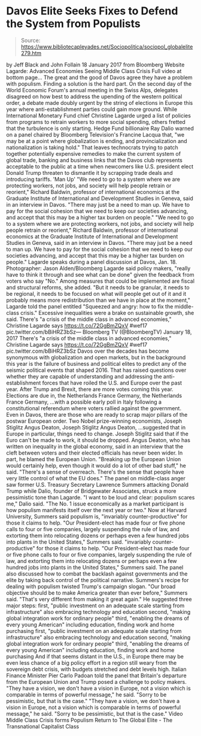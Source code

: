 # Davos Elite Seeks Fixes to Defend the System from Populists

> Source: https://www.bibliotecapleyades.net/Sociopolitica/sociopol_globalelite279.htm

by Jeff Black and John Follain 18 January 2017
from Bloomberg Website
Lagarde: Advanced Economies Seeing Middle Class Crisis
Full video at bottom page...
The great and the good of Davos agree they have a problem with populism.
Finding a solution is the hard part. On the second day of the World Economic Forum's annual meeting in the Swiss Alps, delegates disagreed on how best to address the upending of the western political order, a debate made doubly urgent by the string of elections in Europe this year where anti-establishment parties could gain more ground.
While International Monetary Fund chief Christine Lagarde urged a list of policies from programs to retrain workers to more social spending, others fretted that the turbulence is only starting.
Hedge Fund billionaire Ray Dalio warned on a panel chaired by Bloomberg Television's Francine Lacqua that,
"we may be at a point where globalization is ending, and provincialization and nationalization is taking hold."
That leaves technocrats trying to patch together potentially expensive remedies to make the current system of global trade, banking and business links that the Davos club represents acceptable to the public at a time when newcomers like U.S. president elect Donald Trump threaten to dismantle it by scrapping trade deals and introducing tariffs.
'Man Up'
"We need to go to a system where we are protecting workers, not jobs, and society will help people retrain or reorient," Richard Baldwin, professor of international economics at the Graduate Institute of International and Development Studies in Geneva, said in an interview in Davos. "There may just be a need to man up. We have to pay for the social cohesion that we need to keep our societies advancing, and accept that this may be a higher tax burden on people."
"We need to go to a system where we are protecting workers, not jobs, and society will help people retrain or reorient," Richard Baldwin, professor of international economics at the Graduate Institute of International and Development Studies in Geneva, said in an interview in Davos.
"There may just be a need to man up. We have to pay for the social cohesion that we need to keep our societies advancing, and accept that this may be a higher tax burden on people."
Lagarde speaks during a panel discussion at Davos, Jan. 18. Photographer: Jason Alden/Bloomberg
Lagarde said policy makers,
"really have to think it through and see what can be done" given the feedback from voters who say "No."
Among measures that could be implemented are fiscal and structural reforms, she added.
"But it needs to be granular, it needs to be regional, it needs to be focused on what will people get out of it and it probably means more redistribution than we have in place at the moment," Lagarde told the panel entitled "Squeezed and angry: how to fix the middle-class crisis."
Excessive inequalities were a brake on sustainable growth, she said.
There's "a crisis of the middle class in advanced economies," Christine Lagarde says https://t.co/72GgBmZQxV #wef17 pic.twitter.com/bBiHRZ3bSz— Bloomberg TV (@BloombergTV) January 18, 2017
There's "a crisis of the middle class in advanced economies," Christine Lagarde says https://t.co/72GgBmZQxV #wef17 pic.twitter.com/bBiHRZ3bSz
Davos over the decades has become synonymous with globalization and open markets, but in the background this year is the failure of business and political elites to predict any of the seismic political events that shaped 2016.
That has raised questions over whether they are capable of understanding and addressing the anti-establishment forces that have roiled the U.S. and Europe over the past year.
After Trump and Brexit, there are more votes coming this year.
Elections are due in,
the Netherlands France Germany,
the Netherlands
France
Germany,
...with a possible early poll in Italy following a constitutional referendum where voters rallied against the government.
Even in Davos, there are those who are ready to scrap major pillars of the postwar European order.
Two Nobel prize-winning economists,
Joseph Stiglitz Angus Deaton,
Joseph Stiglitz
Angus Deaton,
...suggested that in Europe in particular, things need to change.
Joseph Stiglitz said that if the Euro can't be made to work, it should be dropped.
Angus Deaton, who has written on inequality in the global economy, said in an interview that the cleft between voters and their elected officials has never been wider.
In part, he blamed the European Union.
"Breaking up the European Union would certainly help, even though it would do a lot of other bad stuff," he said. "There's a sense of overreach. There's the sense that people have very little control of what the EU does."
The panel on middle-class anger saw former U.S. Treasury Secretary Lawrence Summers attacking Donald Trump while Dalio, founder of Bridgewater Associates, struck a more pessimistic tone than Lagarde.
"I want to be loud and clear: populism scares me," Dalio said. "The No. 1 issue economically as a market participant is how populism manifests itself over the next year or two."
Now at Harvard University, Summers said populism is,
"invariably counter-productive" for those it claims to help. "Our President-elect has made four or five phone calls to four or five companies, largely suspending the rule of law, and extorting them into relocating dozens or perhaps even a few hundred jobs into plants in the United States," Summers said.
"invariably counter-productive" for those it claims to help.
"Our President-elect has made four or five phone calls to four or five companies, largely suspending the rule of law, and extorting them into relocating dozens or perhaps even a few hundred jobs into plants in the United States," Summers said.
The panel also discussed how to combat the backlash against governments and the elite by taking back control of the political narrative.
Summers's recipe for dealing with populism twisted Trump's campaign slogan.
"Our broad objective should be to make America greater than ever before," Summers said. "That's very different from making it great again."
He suggested three major steps:
first, "public investment on an adequate scale starting from infrastructure" also embracing technology and education second, "making global integration work for ordinary people" third, "enabling the dreams of every young American" including education, finding work and home purchasing
first, "public investment on an adequate scale starting from infrastructure" also embracing technology and education
second, "making global integration work for ordinary people"
third, "enabling the dreams of every young American" including education, finding work and home purchasing
And if that seems distant in the U.S., in Europe there may be even less chance of a big policy effort in a region still weary from the sovereign debt crisis, with budgets stretched and debt levels high.
Italian Finance Minister Pier Carlo Padoan told the panel that Britain's departure from the European Union and Trump posed a challenge to policy makers.
"They have a vision, we don't have a vision in Europe, not a vision which is comparable in terms of powerful message," he said. "Sorry to be pessimistic, but that is the case."
"They have a vision, we don't have a vision in Europe, not a vision which is comparable in terms of powerful message," he said.
"Sorry to be pessimistic, but that is the case."
Video
Middle Class Crisis forms Populism
Return to The Global Elite - The Transnational Capitalist Class
